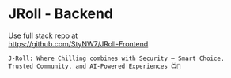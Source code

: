 # JRoll - Backend

Use full stack repo at
<br>
<a href="https://github.com/StyNW7/JRoll-Frontend">https://github.com/StyNW7/JRoll-Frontend</a>

<code>J-Roll: Where Chilling combines with Security – Smart Choice, Trusted Community, and AI-Powered Experiences 📺🔐</code>